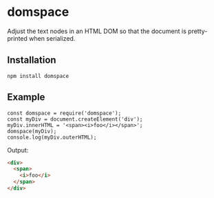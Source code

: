 # domspace

Adjust the text nodes in an HTML DOM so that the document is pretty-printed when serialized.

## Installation

```
npm install domspace
```

## Example

```
const domspace = require('domspace');
const myDiv = document.createElement('div');
myDiv.innerHTML = '<span><i>foo</i></span>';
domspace(myDiv);
console.log(myDiv.outerHTML);
```

Output:

```html
<div>
  <span>
    <i>foo</i>
  </span>
</div>
```
